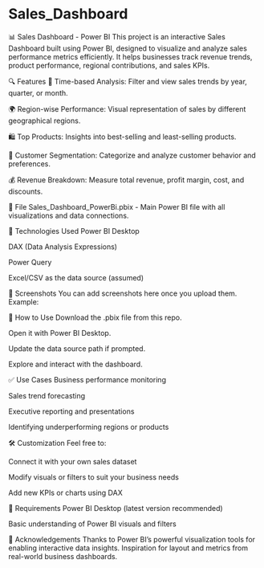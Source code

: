# Sales_Dashboard
📊 Sales Dashboard - Power BI
This project is an interactive Sales Dashboard built using Power BI, designed to visualize and analyze sales performance metrics efficiently. It helps businesses track revenue trends, product performance, regional contributions, and sales KPIs.

🔍 Features
📅 Time-based Analysis: Filter and view sales trends by year, quarter, or month.

🌍 Region-wise Performance: Visual representation of sales by different geographical regions.

🛍️ Top Products: Insights into best-selling and least-selling products.

👥 Customer Segmentation: Categorize and analyze customer behavior and preferences.

💰 Revenue Breakdown: Measure total revenue, profit margin, cost, and discounts.

📁 File
Sales_Dashboard_PowerBi.pbix - Main Power BI file with all visualizations and data connections.

🧩 Technologies Used
Power BI Desktop

DAX (Data Analysis Expressions)

Power Query

Excel/CSV as the data source (assumed)

📸 Screenshots
You can add screenshots here once you upload them. Example:

🚀 How to Use
Download the .pbix file from this repo.

Open it with Power BI Desktop.

Update the data source path if prompted.

Explore and interact with the dashboard.

✅ Use Cases
Business performance monitoring

Sales trend forecasting

Executive reporting and presentations

Identifying underperforming regions or products

🛠️ Customization
Feel free to:

Connect it with your own sales dataset

Modify visuals or filters to suit your business needs

Add new KPIs or charts using DAX

📌 Requirements
Power BI Desktop (latest version recommended)

Basic understanding of Power BI visuals and filters

🙌 Acknowledgements
Thanks to Power BI’s powerful visualization tools for enabling interactive data insights. Inspiration for layout and metrics from real-world business dashboards.
